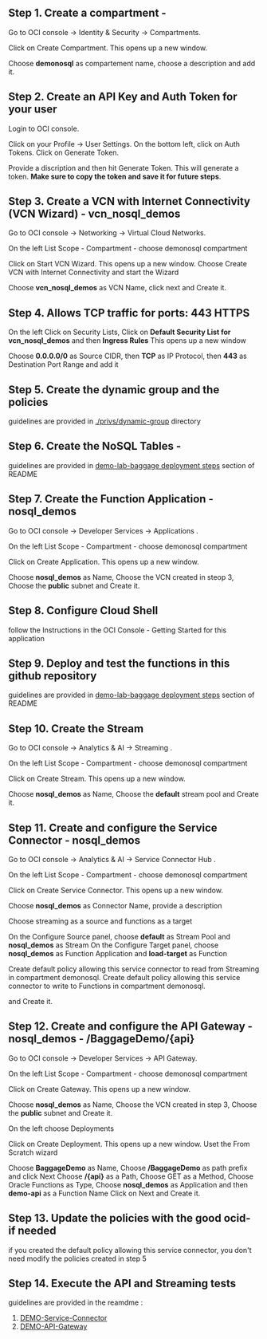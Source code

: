 ## Step 1. Create a compartment -  

Go to OCI console -> Identity & Security -> Compartments.

Click on Create Compartment. This opens up a new window.

Choose **demonosql** as compartement name, choose a description and add it.

## Step 2. Create an API Key and Auth Token for your user

Login to OCI console.

Click on your Profile -> User Settings. On the bottom left, click on Auth Tokens. Click on Generate Token.

Provide a discription and then hit Generate Token. This will generate a token. **Make sure to copy the token and save it for future steps**.

## Step 3. Create a VCN with Internet Connectivity (VCN Wizard) - vcn_nosql_demos

Go to OCI console -> Networking -> Virtual Cloud Networks.

On the left List Scope - Compartment - choose demonosql compartment

Click on Start VCN Wizard. This opens up a new window. Choose Create VCN with Internet Connectivity and start the Wizard

Choose **vcn_nosql_demos** as VCN Name, click next and Create it.

## Step 4. Allows TCP traffic for ports: 443 HTTPS 

On the left Click on Security Lists, Click on **Default Security List for vcn_nosql_demos** and then **Ingress Rules** This opens up a new window

Choose **0.0.0.0/0** as Source CIDR, then **TCP** as IP Protocol, then **443** as Destination Port Range and add it

## Step 5. Create the dynamic group and the policies 

guidelines are provided in  [./privs/dynamic-group](./privs/dynamic-group) directory

## Step 6. Create the NoSQL Tables -

guidelines are provided in [demo-lab-baggage deployment steps](README.md#demo-lab-baggage-deployment-steps) section of README

## Step 7. Create the Function Application - nosql_demos

Go to OCI console -> Developer Services -> Applications .

On the left List Scope - Compartment - choose demonosql compartment

Click on Create Application. This opens up a new window.

Choose **nosql_demos** as Name, Choose the VCN created in steop 3, Choose the **public** subnet and Create it.

## Step 8. Configure Cloud Shell 

follow the Instructions in the OCI Console - Getting Started for this application

## Step 9. Deploy and test the functions in this github repository

guidelines are provided in [demo-lab-baggage deployment steps](README.md#demo-lab-baggage-deployment-steps) section of README

## Step 10. Create the Stream

Go to OCI console -> Analytics & AI -> Streaming .

On the left List Scope - Compartment - choose demonosql compartment

Click on Create Stream. This opens up a new window.

Choose **nosql_demos** as Name, Choose the **default** stream pool and Create it.

## Step 11. Create and configure the Service Connector - nosql_demos

Go to OCI console -> Analytics & AI -> Service Connector Hub .

On the left List Scope - Compartment - choose demonosql compartment

Click on Create Service Connector. This opens up a new window.

Choose **nosql_demos** as Connector Name, provide a description 

Choose streaming as a source and functions as a target 

On the Configure Source panel, choose **default** as Stream Pool and **nosql_demos** as Stream
On the Configure Target panel, choose **nosql_demos** as Function Application and **load-target** as Function

Create default policy allowing this service connector to read from Streaming in compartment demonosql.
Create default policy allowing this service connector to write to Functions in compartment demonosql.

and Create it.


## Step 12. Create and configure the API Gateway - nosql_demos - /BaggageDemo/{api}

Go to OCI console -> Developer Services -> API Gateway.

On the left List Scope - Compartment - choose demonosql compartment

Click on Create Gateway. This opens up a new window.

Choose **nosql_demos** as Name, Choose the VCN created in step 3, Choose the **public** subnet and Create it.

On the left choose Deployments

Click on Create Deployment. This opens up a new window. Uset the From Scratch wizard

Choose **BaggageDemo** as Name, Choose **/BaggageDemo** as path prefix and click Next
Choose **/{api}** as a Path, Choose GET as a Method, Choose Oracle Functions as Type, Choose **nosql_demos** as Application and then **demo-api** as a Function Name
Click on Next and Create it.


## Step 13. Update the policies with the good ocid- if needed

if you created the default policy allowing this service connector, you don't need modify the policies created in step 5


## Step 14. Execute the API and Streaming tests

guidelines are provided in the reamdme :

1. [DEMO-Service-Connector](./README.md#DEMO-Service-Connector) 
2. [DEMO-API-Gateway](./README.md#DEMO-API-Gateway) 


